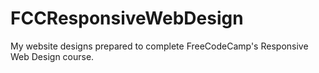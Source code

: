 # FCCResponsiveWebDesign
My website designs prepared to complete FreeCodeCamp's Responsive Web Design course.

